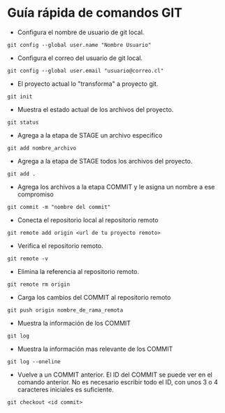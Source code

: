 # Guía rápida de comandos GIT

- Configura el nombre de usuario de git local.
```
git config --global user.name "Nombre Usuario"
```
- Configura el correo del usuario de git local.
```
git config --global user.email "usuario@correo.cl"
```
- El proyecto actual lo "transforma" a proyecto git.
```
git init
```
- Muestra el estado actual de los archivos del proyecto.
```
git status
```
- Agrega a la etapa de STAGE un archivo especifico
```
git add nombre_archivo
```
- Agrega a la etapa de STAGE todos los archivos del proyecto.
```
git add .
```
- Agrega los archivos a la etapa COMMIT y le asigna un nombre a ese compromiso
```
git commit -m "nombre del commit"
```
- Conecta el repositorio local al repositorio remoto
```
git remote add origin <url de tu proyecto remoto>
```
- Verifica el repositorio remoto.
```
git remote -v
```
- Elimina la referencia al repositorio remoto. 
```
git remote rm origin
```
- Carga los cambios del COMMIT al repositorio remoto
```
git push origin nombre_de_rama_remota
```
- Muestra la información de los COMMIT
```
git log
```
- Muestra la información mas relevante de los COMMIT
```
git log --oneline
```
- Vuelve a un COMMIT anterior. El ID del COMMIT se puede ver en el comando anterior. No es necesario escribir todo el ID, con unos 3 o 4 caracteres iniciales es suficiente.
```
git checkout <id commit>
```
